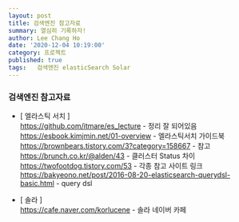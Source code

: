 ```yaml
---
layout: post
title: 검색엔진 참고자료
summary: 열심히 기록하자!
author: Lee Chang Ho
date: '2020-12-04 10:19:00'
category: 프로젝트
published: true
tags:   검색엔진 elasticSearch Solar
---
```


### 검색엔진 참고자료

+ [ 엘라스틱 서치 ]  
https://github.com/itmare/es_lecture - 정리 잘 되어있음  
https://esbook.kimjmin.net/01-overview - 엘라스틱서치 가이드북  
https://brownbears.tistory.com/3?category=158667 - 참고  
https://brunch.co.kr/@alden/43 - 클러스터 Status 차이  
https://twofootdog.tistory.com/53 - 각종 참고 사이트 링크  
https://bakyeono.net/post/2016-08-20-elasticsearch-querydsl-basic.html - query dsl

+ [ 솔라 ]  
https://cafe.naver.com/korlucene - 솔라 네이버 카페  

